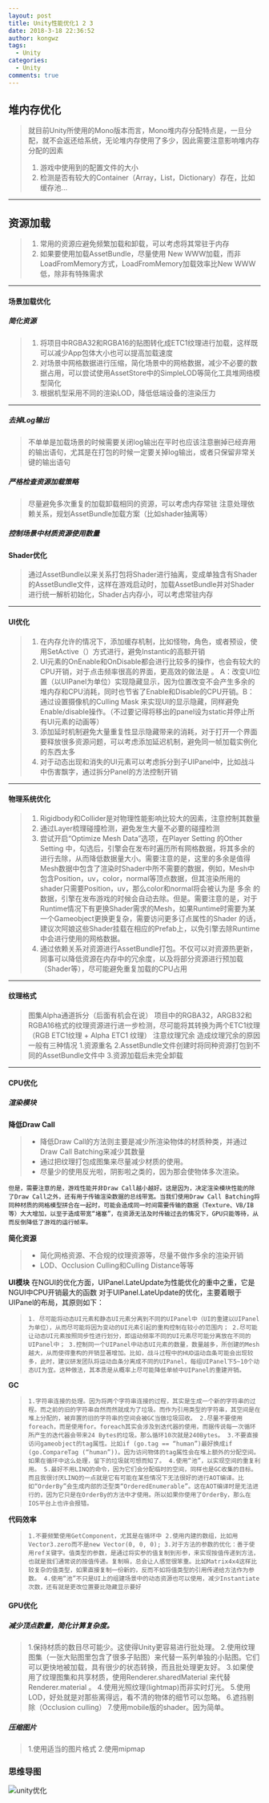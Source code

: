 ```yaml
---
layout: post
title: Unity性能优化1 2 3
date: 2018-3-18 22:36:52
author: kongwz
tags:
  - Unity
categories:
  - Unity
comments: true
---
```


## 堆内存优化
> 就目前Unity所使用的Mono版本而言，Mono堆内存分配特点是，一旦分配，就不会返还给系统，无论堆内存使用了多少，因此需要注意影响堆内存分配的因素
> 1. 游戏中使用到的配置文件的大小
> 2. 检测是否有较大的Container（Array，List，Dictionary）存在，比如缓存池...

-------

## 资源加载
<!--more-->
> 1. 常用的资源应避免频繁加载和卸载，可以考虑将其常驻于内存
> 2. 如果要使用加载AssetBundle，尽量使用 New WWW加载，而非LoadFromMemory方式，LoadFromMemory加载效率比New WWW低，除非有特殊需求

-------

#### 场景加载优化
##### 简化资源
> 1. 将项目中RGBA32和RGBA16的贴图转化成ETC1纹理进行加载，这样既可以减少App包体大小也可以提高加载速度
> 2. 对场景中网格数据进行压缩，简化场景中的网格数据，减少不必要的数据占用，可以尝试使用AssetStore中的SimpleLOD等简化工具堆网络模型简化
> 3. 根据机型采用不同的渲染LOD，降低低端设备的渲染压力

-------

##### 去掉Log输出
> 不单单是加载场景的时候需要关闭log输出在平时也应该注意删掉已经弃用的输出语句，尤其是在打包的时候一定要关掉log输出，或者只保留非常关键的输出语句

##### 严格检查资源加载策略
> 尽量避免多次重复的加载卸载相同的资源，可以考虑内存常驻
> 注意处理依赖关系，规划AssetBundle加载方案（比如shader抽离等）

##### 控制场景中材质资源使用数量

#### Shader优化
> 通过AssetBundle以来关系打包将Shader进行抽离，变成单独含有Shader的AssetBundle文件，这样在游戏启动时，加载AssetBundle并对Shader进行统一解析初始化，Shader占内存小，可以考虑常驻内存

-------

#### UI优化
> 1. 在内存允许的情况下，添加缓存机制，比如怪物，角色，或者预设，使用SetActive（）方式进行，避免Instantic的高额开销
> 2. UI元素的OnEnable和OnDisable都会进行比较多的操作，也会有较大的CPU开销，对于点击频率很高的界面，更高效的做法是 。   A：改变UI位置（以UIPanel为单位）实现隐藏显示，因为位置改变不会产生多余的堆内存和CPU消耗，同时也节省了Enable和Disable的CPU开销。B：通过设置摄像机的Culling Mask 来实现UI的显示隐藏，同样避免Enable/disable操作。（不过要记得将移出的panel设为static并停止所有UI元素的动画等）
> 3. 添加延时机制避免大量重复性显示隐藏带来的消耗，对于打开一个界面要释放很多资源问题，可以考虑添加延迟机制，避免同一帧加载实例化的东西太多
> 4. 对于动态出现和消失的UI元素可以考虑拆分到子UIPanel中，比如战斗中伤害飘字，通过拆分Panel的方法控制开销

-------

#### 物理系统优化
> 1. Rigidbody和Collider是对物理性能影响比较大的因素，注意控制其数量
> 2. 通过Layer梳理碰撞检测，避免发生大量不必要的碰撞检测
> 3. 尝试开启“Optimize Mesh Data”选项，在Player Setting 的Other Setting 中，勾选后，引擎会在发布时遍历所有网格数据，将其多余的进行去除，从而降低数据量大小。需要注意的是，这里的多余是值得 Mesh数据中包含了渲染时Shader中所不需要的数据，例如，Mesh中包含Position，uv，color，normal等顶点数据，但其渲染所用的shader只需要Position，uv，那么color和normal将会被认为是 多余 的数据，引擎在发布游戏的时候会自动去除。但是。需要注意的是，对于Runtime情况下有更换Shader需求的Mesh，如果Runtime时需要为某一个Gameobject更换更复杂，需要访问更多订点属性的Shader 的话，建议次阿娘这些Shader挂载在相应的Prefab上，以免引擎去除Runtime中会进行使用的网格数据。
> 4. 通过依赖关系对资源进行AssetBundle打包。不仅可以对资源热更新，同事可以降低资源在内存中的冗余度，以及将部分资源进行预加载（Shader等），尽可能避免重复加载的CPU占用

-------

#### 纹理格式
> 图集Alpha通道拆分（后面有机会在说）
> 项目中的RGBA32，ARGB32和RGBA16格式的纹理资源进行进一步检测，尽可能将其转换为两个ETC1纹理（RGB ETC1纹理 + Alpha ETC1 纹理）
注意纹理冗余
造成纹理冗余的原因一般有三种情况
1.资源重名
2.AssetBundle文件创建时将同种资源打包到不同的AssetBundle文件中
3.资源加载后未完全卸载

-------
#### CPU优化
##### 渲染模块
**降低Draw Call**
> * 降低Draw Call的方法则主要是减少所渲染物体的材质种类，并通过Draw Call Batching来减少其数量
> * 通过把纹理打包成图集来尽量减少材质的使用。
> * 尽量少的使用反光啦，阴影啦之类的，因为那会使物体多次渲染。

`但是，需要注意的是，游戏性能并非Draw Call越小越好。这是因为，决定渲染模块性能的除了Draw Call之外，还有用于传输渲染数据的总线带宽。当我们使用Draw Call Batching将同种材质的网格模型拼合在一起时，可能会造成同一时间需要传输的数据（Texture、VB/IB等）大大增加，以至于造成带宽“堵塞”，在资源无法及时传输过去的情况下，GPU只能等待，从而反倒降低了游戏的运行帧率。`

**简化资源**
> * 简化网格资源、不合规的纹理资源等，尽量不做作多余的渲染开销
> * LOD、Occlusion Culling和Culling Distance等等

**UI模块**
在NGUI的优化方面，UIPanel.LateUpdate为性能优化的重中之重，它是NGUI中CPU开销最大的函数
对于UIPanel.LateUpdate的优化，主要着眼于UIPanel的布局，其原则如下：
> `1. 尽可能将动态UI元素和静态UI元素分离到不同的UIPanel中（UI的重建以UIPanel为单位），从而尽可能将因为变动的UI元素引起的重构控制在较小的范围内；
> 2.尽可能让动态UI元素按照同步性进行划分，即运动频率不同的UI元素尽可能分离放在不同的UIPanel中；
> 3.控制同一个UIPanel中动态UI元素的数量，数量越多，所创建的Mesh越大，从而使得重构的开销显著增加。比如，战斗过程中的HUD运动血条可能会出现较多，此时，建议研发团队将运动血条分离成不同的UIPanel，每组UIPanel下5~10个动态UI为宜。这种做法，其本质是从概率上尽可能降低单帧中UIPanel的重建开销。`

**GC**
> `1.字符串连接的处理。因为将两个字符串连接的过程，其实是生成一个新的字符串的过程。而之前的旧的字符串自然而然就成为了垃圾。而作为引用类型的字符串，其空间是在堆上分配的，被弃置的旧的字符串的空间会被GC当做垃圾回收。
> 2.尽量不要使用foreach，而是使用for。foreach其实会涉及到迭代器的使用，而据传说每一次循环所产生的迭代器会带来24 Bytes的垃圾。那么循环10次就是240Bytes。
> 3.不要直接访问gameobject的tag属性。比如if (go.tag == “human”)最好换成if (go.CompareTag (“human”))。因为访问物体的tag属性会在堆上额外的分配空间。如果在循环中这么处理，留下的垃圾就可想而知了。
> 4.使用“池”，以实现空间的重复利用。
> 5.最好不用LINQ的命令，因为它们会分配临时的空间，同样也是GC收集的目标。而且我很讨厌LINQ的一点就是它有可能在某些情况下无法很好的进行AOT编译。比如“OrderBy”会生成内部的泛型类“OrderedEnumerable”。这在AOT编译时是无法进行的，因为它只是在OrderBy的方法中才使用。所以如果你使用了OrderBy，那么在IOS平台上也许会报错。`

**代码效率**
> `1.不要频繁使用GetComponent，尤其是在循环中
> 2.使用内建的数组，比如用Vector3.zero而不是new Vector(0, 0, 0);
> 3.对于方法的参数的优化：善于使用ref关键字。值类型的参数，是通过将实参的值复制到形参，来实现按值传递到方法，也就是我们通常说的按值传递。复制嘛，总会让人感觉很笨重。比如Matrix4x4这样比较复杂的值类型，如果直接复制一份新的，反而不如将值类型的引用传递给方法作为参数。
> 4.使用“池”不只是UI上的组建场景中的动态资源也可以使用，减少Instantiate次数，还有就是更改位置要比隐藏显示要好`

#### GPU优化
##### 减少顶点数量，简化计算复杂度。
> 1.保持材质的数目尽可能少。这使得Unity更容易进行批处理。
> 2.使用纹理图集（一张大贴图里包含了很多子贴图）来代替一系列单独的小贴图。它们可以更快地被加载，具有很少的状态转换，而且批处理更友好。
> 3.如果使用了纹理图集和共享材质，使用Renderer.sharedMaterial 来代替Renderer.material 。
> 4.使用光照纹理(lightmap)而非实时灯光。
> 5.使用LOD，好处就是对那些离得远，看不清的物体的细节可以忽略。
> 6.遮挡剔除（Occlusion culling）
> 7.使用mobile版的shader。因为简单。

##### 压缩图片
> 1.使用适当的图片格式
> 2.使用mipmap


### 思维导图
![unity优化](http://ophmqxrq8.bkt.clouddn.com/Unity%E4%BC%98%E5%8C%96.png)


